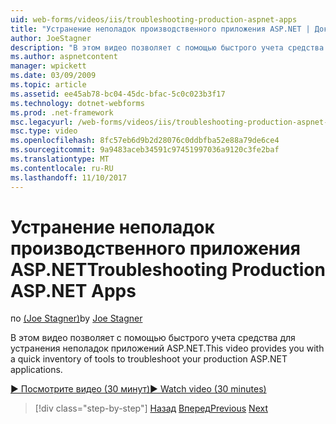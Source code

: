 ```yaml
---
uid: web-forms/videos/iis/troubleshooting-production-aspnet-apps
title: "Устранение неполадок производственного приложения ASP.NET | Документы Microsoft"
author: JoeStagner
description: "В этом видео позволяет с помощью быстрого учета средства для устранения неполадок приложений ASP.NET."
ms.author: aspnetcontent
manager: wpickett
ms.date: 03/09/2009
ms.topic: article
ms.assetid: ee45ab78-bc04-45dc-bfac-5c0c023b3f17
ms.technology: dotnet-webforms
ms.prod: .net-framework
msc.legacyurl: /web-forms/videos/iis/troubleshooting-production-aspnet-apps
msc.type: video
ms.openlocfilehash: 8fc57eb6d9b2d28076c0ddbfba52e88a79de6ce4
ms.sourcegitcommit: 9a9483aceb34591c97451997036a9120c3fe2baf
ms.translationtype: MT
ms.contentlocale: ru-RU
ms.lasthandoff: 11/10/2017
---
```

<a name="troubleshooting-production-aspnet-apps"></a><span data-ttu-id="fe46b-103">Устранение неполадок производственного приложения ASP.NET</span><span class="sxs-lookup"><span data-stu-id="fe46b-103">Troubleshooting Production ASP.NET Apps</span></span>
====================
<span data-ttu-id="fe46b-104">по [(Joe Stagner)](https://github.com/JoeStagner)</span><span class="sxs-lookup"><span data-stu-id="fe46b-104">by [Joe Stagner](https://github.com/JoeStagner)</span></span>

<span data-ttu-id="fe46b-105">В этом видео позволяет с помощью быстрого учета средства для устранения неполадок приложений ASP.NET.</span><span class="sxs-lookup"><span data-stu-id="fe46b-105">This video provides you with a quick inventory of tools to troubleshoot your production ASP.NET applications.</span></span>

[<span data-ttu-id="fe46b-106">&#9654; Посмотрите видео (30 минут)</span><span class="sxs-lookup"><span data-stu-id="fe46b-106">&#9654; Watch video (30 minutes)</span></span>](https://channel9.msdn.com/Blogs/ASP-NET-Site-Videos/troubleshooting-production-aspnet-apps)

>[!div class="step-by-step"]
<span data-ttu-id="fe46b-107">[Назад](feature-specific-delegated-management.md)
[Вперед](creating-a-site-with-iis7-manager.md)</span><span class="sxs-lookup"><span data-stu-id="fe46b-107">[Previous](feature-specific-delegated-management.md)
[Next](creating-a-site-with-iis7-manager.md)</span></span>
